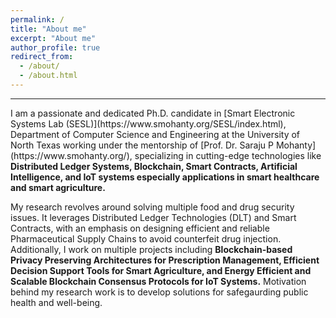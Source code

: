```yaml
---
permalink: /
title: "About me"
excerpt: "About me"
author_profile: true
redirect_from: 
  - /about/
  - /about.html
---
```

<hr/>
I am a passionate and dedicated Ph.D. candidate in [Smart Electronic Systems Lab (SESL)](https://www.smohanty.org/SESL/index.html), Department of Computer Science and Engineering at the University of North Texas working under the mentorship of [Prof. Dr. Saraju P Mohanty](https://www.smohanty.org/), specializing in cutting-edge technologies like <b>Distributed Ledger Systems, Blockchain, Smart Contracts, Artificial Intelligence, and IoT systems especially applications in smart healthcare and smart agriculture.</b> <br>


My research revolves around solving multiple food and drug security issues. It leverages Distributed Ledger Technologies (DLT) and Smart Contracts, with an emphasis on designing efficient and reliable Pharmaceutical Supply Chains to avoid counterfeit drug injection. Additionally, I work on multiple projects including <b>Blockchain-based Privacy Preserving Architectures for Prescription Management, Efficient Decision Support Tools for Smart Agriculture, and Energy Efficient and Scalable Blockchain Consensus Protocols for IoT Systems.</b> Motivation behind my research work is to develop solutions for safegaurding public health and well-being. 


